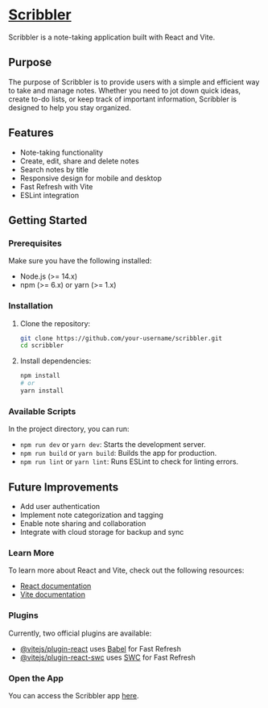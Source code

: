 # [Scribbler](https://scribbler-app.vercel.app/)

Scribbler is a note-taking application built with React and Vite. 

## Purpose

The purpose of Scribbler is to provide users with a simple and efficient way to take and manage notes. Whether you need to jot down quick ideas, create to-do lists, or keep track of important information, Scribbler is designed to help you stay organized.

## Features

- Note-taking functionality
- Create, edit, share and delete notes
- Search notes by title
- Responsive design for mobile and desktop
- Fast Refresh with Vite
- ESLint integration

## Getting Started

### Prerequisites

Make sure you have the following installed:

- Node.js (>= 14.x)
- npm (>= 6.x) or yarn (>= 1.x)

### Installation

1. Clone the repository:
    ```sh
    git clone https://github.com/your-username/scribbler.git
    cd scribbler
    ```

2. Install dependencies:
    ```sh
    npm install
    # or
    yarn install
    ```

### Available Scripts

In the project directory, you can run:

- `npm run dev` or `yarn dev`: Starts the development server.
- `npm run build` or `yarn build`: Builds the app for production.
- `npm run lint` or `yarn lint`: Runs ESLint to check for linting errors.

## Future Improvements

- Add user authentication
- Implement note categorization and tagging
- Enable note sharing and collaboration
- Integrate with cloud storage for backup and sync

### Learn More

To learn more about React and Vite, check out the following resources:

- [React documentation](https://reactjs.org/)
- [Vite documentation](https://vitejs.dev/)

### Plugins

Currently, two official plugins are available:

- [@vitejs/plugin-react](https://github.com/vitejs/vite-plugin-react/blob/main/packages/plugin-react/README.md) uses [Babel](https://babeljs.io/) for Fast Refresh
- [@vitejs/plugin-react-swc](https://github.com/vitejs/vite-plugin-react-swc) uses [SWC](https://swc.rs/) for Fast Refresh

### Open the App

You can access the Scribbler app [here](https://scribbler-app.vercel.app/).
